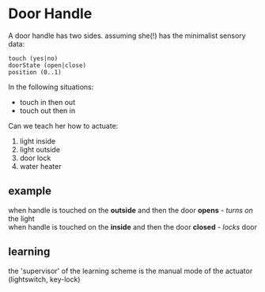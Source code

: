 Door Handle
=========== 

A door handle has two sides.
assuming she(!) has the minimalist sensory data:
    
    touch (yes|no)
    doorState (open|close)
    position (0..1)

<script>
/*
DoorHandle{
isTouch : boolean //(yes|no)
doorState : boolean (open|close)
position : float // (0..1)
// we can add more sensors to this list like: pressure on handle, light sensor, etc.
*/
</script>

In the following situations:

* touch in then out
* touch out then in

<script>
/*
this can be like a state machine, or time based
*/
</script>


Can we teach her how to actuate: 

1. light inside
2. light outside
3. door lock
4. water heater

example
--
when handle is touched on the **outside** and then the door **opens** - *turns on* the light<br/>
when handle is touched on the **inside** and then the door **closed** - *locks* door

learning
--
the 'supervisor' of the learning scheme is the manual mode of the actuator (lightswitch, key-lock)
